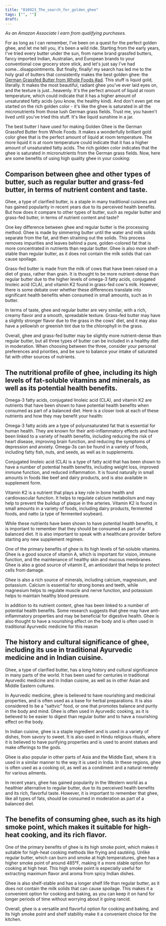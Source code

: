 ```yaml
---
title: "010923_The_search_for_golden_ghee"
tags: ["", ""]
draft: 
---
```


*As an Amazon Associate I earn from qualifying purchases.*

For as long as I can remember, I've been on a quest for the perfect golden ghee, and let me tell you, it's been a wild ride. Starting from the early years, I've tried every butter under the sun, from name brand grassfed butters, fancy imported Indian, Australian, and European brands to your conventional cow grocery store stick, and let's just say I've had some...disappointments. But finally, finally! my search has led me to the holy grail of butters that consistently makes the best golden ghee: the [German Grassfed Butter from Whole Foods #ad](https://amzn.to/3GszwBt). This stuff is liquid gold, literally. It makes the most beautiful, radiant ghee you've ever laid eyes on, and the texture is just...heavenly. It's the perfect amount of liquid at room temperature, which could indicate that it has a higher amount of unsaturated fatty acids (you know, the healthy kind). And don't even get me started on the rich golden color - it's like the ghee is saturated in all the micronutrients from those lush German grass fields. Trust me, you haven't lived until you've tried this stuff. It's like liquid sunshine in a jar.

The best butter I have used for making Golden Ghee is the German Grassfed Butter from Whole Foods. It makes a wonderfully brilliant gold color ghee that is the perfect amount of liquid at room temperature. The more liquid it is at room temperature could indicate that it has a higher amount of unsaturated fatty acids. The rich golden color indicates that the ghee is saturated in micronutrients from the German grass fields. Now, here are some benefits of using high quality ghee in your cooking:

## Comparison between ghee and other types of butter, such as regular butter and grass-fed butter, in terms of nutrient content and taste. 

Ghee, a type of clarified butter, is a staple in many traditional cuisines and has gained popularity in recent years due to its perceived health benefits. But how does it compare to other types of butter, such as regular butter and grass-fed butter, in terms of nutrient content and taste?

One key difference between ghee and regular butter is the processing method. Ghee is made by simmering butter until the water and milk solids separate from the fat, and then straining out the solids. This process removes impurities and leaves behind a pure, golden-colored fat that is more concentrated in nutrients than regular butter. Ghee is also more shelf-stable than regular butter, as it does not contain the milk solids that can cause spoilage.

Grass-fed butter is made from the milk of cows that have been raised on a diet of grass, rather than grain. It is thought to be more nutrient-dense than regular butter due to the higher levels of omega-3 fatty acids, conjugated linoleic acid (CLA), and vitamin K2 found in grass-fed cow's milk. However, there is some debate over whether these differences translate into significant health benefits when consumed in small amounts, such as in butter.

In terms of taste, ghee and regular butter are very similar, with a rich, creamy flavor and a smooth, spreadable texture. Grass-fed butter may have a slightly stronger flavor due to the grass in the cows' diet, and it may also have a yellowish or greenish tint due to the chlorophyll in the grass.

Overall, ghee and grass-fed butter may be slightly more nutrient-dense than regular butter, but all three types of butter can be included in a healthy diet in moderation. When choosing between the three, consider your personal preferences and priorities, and be sure to balance your intake of saturated fat with other sources of nutrients.

## The nutritional profile of ghee, including its high levels of fat-soluble vitamins and minerals, as well as its potential health benefits.

Omega-3 fatty acids, conjugated linoleic acid (CLA), and vitamin K2 are nutrients that have been shown to have potential health benefits when consumed as part of a balanced diet. Here is a closer look at each of these nutrients and how they may benefit your health:

Omega-3 fatty acids are a type of polyunsaturated fat that is essential for human health. They are known for their anti-inflammatory effects and have been linked to a variety of health benefits, including reducing the risk of heart disease, improving brain function, and reducing the symptoms of depression and anxiety. Omega-3s can be found in a variety of foods, including fatty fish, nuts, and seeds, as well as in supplements.

Conjugated linoleic acid (CLA) is a type of fatty acid that has been shown to have a number of potential health benefits, including weight loss, improved immune function, and reduced inflammation. It is found naturally in small amounts in foods like beef and dairy products, and is also available in supplement form.

Vitamin K2 is a nutrient that plays a key role in bone health and cardiovascular function. It helps to regulate calcium metabolism and may help to prevent the buildup of plaque in the arteries. Vitamin K2 is found in small amounts in a variety of foods, including dairy products, fermented foods, and natto (a type of fermented soybean).

While these nutrients have been shown to have potential health benefits, it is important to remember that they should be consumed as part of a balanced diet. It is also important to speak with a healthcare provider before starting any new supplement regimen.

One of the primary benefits of ghee is its high levels of fat-soluble vitamins. Ghee is a good source of vitamin A, which is important for vision, immune function, and the maintenance of healthy skin and mucous membranes. Ghee is also a good source of vitamin E, an antioxidant that helps to protect cells from damage.

Ghee is also a rich source of minerals, including calcium, magnesium, and potassium. Calcium is essential for strong bones and teeth, while magnesium helps to regulate muscle and nerve function, and potassium helps to maintain healthy blood pressure.

In addition to its nutrient content, ghee has been linked to a number of potential health benefits. Some research suggests that ghee may have anti-inflammatory properties and may be beneficial for digestive health. Ghee is also thought to have a nourishing effect on the body and is often used in traditional Ayurvedic medicine for this reason


## The history and cultural significance of ghee, including its use in traditional Ayurvedic medicine and in Indian cuisine.

Ghee, a type of clarified butter, has a long history and cultural significance in many parts of the world. It has been used for centuries in traditional Ayurvedic medicine and in Indian cuisine, as well as in other Asian and Middle Eastern cultures.

In Ayurvedic medicine, ghee is believed to have nourishing and medicinal properties, and is often used as a base for herbal preparations. It is also considered to be a "sattvic" food, or one that promotes balance and purity in the body and mind. Ghee is often used in Ayurvedic cooking, as it is believed to be easier to digest than regular butter and to have a nourishing effect on the body.

In Indian cuisine, ghee is a staple ingredient and is used in a variety of dishes, from savory to sweet. It is also used in Hindu religious rituals, where it is believed to have purifying properties and is used to anoint statues and make offerings to the gods.

Ghee is also popular in other parts of Asia and the Middle East, where it is used in a similar manner to the way it is used in India. In these regions, ghee is often used as a cooking oil, as well as a condiment and a natural remedy for various ailments.

In recent years, ghee has gained popularity in the Western world as a healthier alternative to regular butter, due to its perceived health benefits and its rich, flavorful taste. However, it is important to remember that ghee, like all types of fats, should be consumed in moderation as part of a balanced diet.


## The benefits of consuming ghee, such as its high smoke point, which makes it suitable for high-heat cooking, and its rich flavor.

 One of the primary benefits of ghee is its high smoke point, which makes it suitable for high-heat cooking methods like frying and sautéing. Unlike regular butter, which can burn and smoke at high temperatures, ghee has a higher smoke point of around 485°F, making it a more stable option for cooking at high heat. This high smoke point is especially useful for extracting maximum flavor and aroma from spicy Indian dishes. 

Ghee is also shelf-stable and has a longer shelf life than regular butter, as it does not contain the milk solids that can cause spoilage. This makes it a convenient option for cooking and baking, as you can keep it on hand for longer periods of time without worrying about it going rancid.

Overall, ghee is a versatile and flavorful option for cooking and baking, and its high smoke point and shelf stability make it a convenient choice for the kitchen.